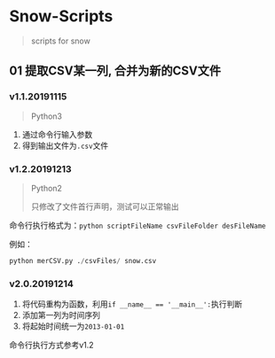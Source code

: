 # Snow-Scripts

> scripts for snow

## 01 提取CSV某一列, 合并为新的CSV文件

### v1.1.20191115

> Python3

1. 通过命令行输入参数
2. 得到输出文件为`.csv`文件

### v1.2.20191213

> Python2
>
> 只修改了文件首行声明，测试可以正常输出

命令行执行格式为：`python scriptFileName csvFileFolder desFileName`

例如：

```python
python merCSV.py ./csvFiles/ snow.csv
```

### v2.0.20191214

1. 将代码重构为函数，利用`if __name__ == '__main__':`执行判断
2. 添加第一列为时间序列
3. 将起始时间统一为`2013-01-01`

命令行执行方式参考v1.2
